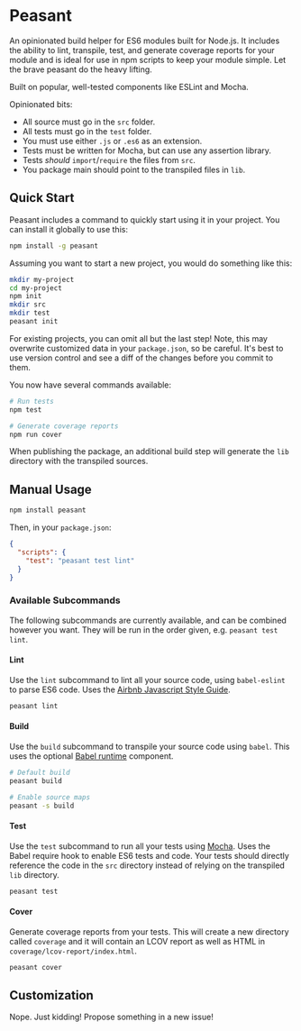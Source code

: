# Peasant
An opinionated build helper for ES6 modules built for Node.js. It includes the ability to lint, transpile, test, and generate coverage reports for your module and is ideal for use in npm scripts to keep your module simple. Let the brave peasant do the heavy lifting.

Built on popular, well-tested components like ESLint and Mocha.

Opinionated bits:

* All source must go in the `src` folder.
* All tests must go in the `test` folder.
* You must use either `.js` or `.es6` as an extension.
* Tests must be written for Mocha, but can use any assertion library.
* Tests *should* `import`/`require` the files from `src`.
* You package main should point to the transpiled files in `lib`.

## Quick Start
Peasant includes a command to quickly start using it in your project. You can install it globally to use this:

```sh
npm install -g peasant
```

Assuming you want to start a new project, you would do something like this:

```sh
mkdir my-project
cd my-project
npm init
mkdir src
mkdir test
peasant init
```

For existing projects, you can omit all but the last step! Note, this may overwrite customized data in your `package.json`, so be careful. It's best to use version control and see a diff of the changes before you commit to them.

You now have several commands available:

```sh
# Run tests
npm test

# Generate coverage reports
npm run cover
```

When publishing the package, an additional build step will generate the `lib` directory with the transpiled sources.

## Manual Usage

```sh
npm install peasant
```

Then, in your `package.json`:

```json
{
  "scripts": {
    "test": "peasant test lint"
  }
}
```

### Available Subcommands
The following subcommands are currently available, and can be combined however you want. They will be run in the order given, e.g. `peasant test lint`.

#### Lint
Use the `lint` subcommand to lint all your source code, using `babel-eslint` to parse ES6 code. Uses the [Airbnb Javascript Style Guide]().

```sh
peasant lint
```

#### Build
Use the `build` subcommand to transpile your source code using `babel`. This uses the optional [Babel runtime]() component.

```sh
# Default build
peasant build

# Enable source maps
peasant -s build
```

#### Test
Use the `test` subcommand to run all your tests using [Mocha](). Uses the Babel require hook to enable ES6 tests and code. Your tests should directly reference the code in the `src` directory instead of relying on the transpiled `lib` directory.

```sh
peasant test
```

#### Cover
Generate coverage reports from your tests. This will create a new directory called `coverage` and it will contain an LCOV report as well as HTML in `coverage/lcov-report/index.html`.

```sh
peasant cover
```

## Customization
Nope. Just kidding! Propose something in a new issue!
